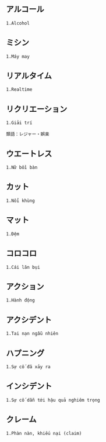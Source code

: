 ## アルコール
```
1.Alcohol
```

## ミシン 
```
1.Máy may
```

## リアルタイム
```
1.Realtime
```

## リクリエーション
```
1.Giải trí

類語：レジャー・娯楽
```

## ウエートレス
```
1.Nữ bồi bàn
```

## カット
```
1.Nổi khùng
```

## マット
```
1.Đệm
```

## コロコロ
```
1.Cái lăn bụi
```

## アクション
```
1.Hành động
```

## アクシデント
```
1.Tai nạn ngẫu nhiên
```

## ハプニング
```
1.Sự cố đã xảy ra
```

## インシデント
```
1.Sự cố dẫn tới hậu quả nghiêm trọng
```

## クレーム
```
1.Phàn nàn, khiếu nại (claim)
```


